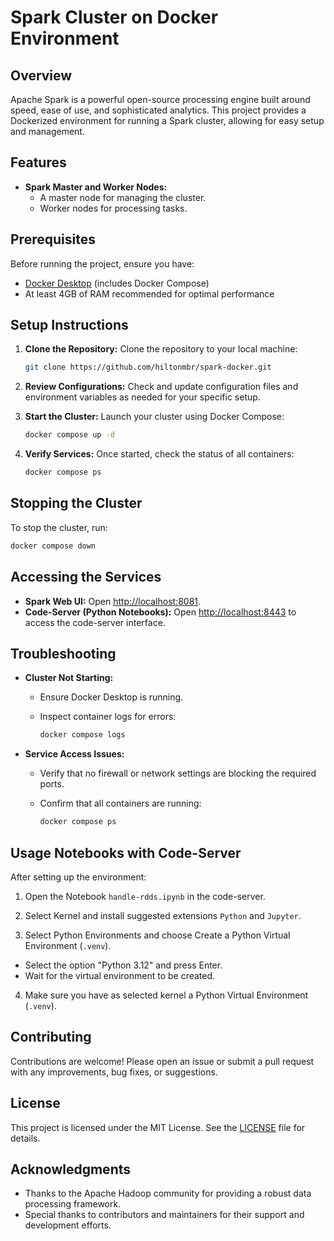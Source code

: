 # Spark Cluster on Docker Environment

## Overview

Apache Spark is a powerful open-source processing engine built around speed, ease of use, and sophisticated analytics.
This project provides a Dockerized environment for running a Spark cluster, allowing for easy setup and management.

## Features

- **Spark Master and Worker Nodes:**
  - A master node for managing the cluster.
  - Worker nodes for processing tasks.

## Prerequisites

Before running the project, ensure you have:

- [Docker Desktop](https://www.docker.com/products/docker-desktop) (includes Docker Compose)
- At least 4GB of RAM recommended for optimal performance

## Setup Instructions

1. **Clone the Repository:**
   Clone the repository to your local machine:

   ```bash
   git clone https://github.com/hiltonmbr/spark-docker.git
   ```

2. **Review Configurations:**
   Check and update configuration files and environment variables as needed for your specific setup.

3. **Start the Cluster:**
   Launch your cluster using Docker Compose:

   ```bash
   docker compose up -d
   ```

4. **Verify Services:**
   Once started, check the status of all containers:

   ```bash
   docker compose ps
   ```

## Stopping the Cluster

To stop the cluster, run:

```bash
docker compose down
```

## Accessing the Services

- **Spark Web UI:** Open [http://localhost:8081](http://localhost:8081).
- **Code-Server (Python Notebooks):** Open [http://localhost:8443](http://localhost:8443) to access the code-server interface.

## Troubleshooting

- **Cluster Not Starting:**

  - Ensure Docker Desktop is running.
  - Inspect container logs for errors:

    ```bash
    docker compose logs
    ```

- **Service Access Issues:**

  - Verify that no firewall or network settings are blocking the required ports.
  - Confirm that all containers are running:

    ```bash
    docker compose ps
    ```

## Usage Notebooks with Code-Server

After setting up the environment:

1. Open the Notebook `handle-rdds.ipynb` in the code-server.

2. Select Kernel and install suggested extensions `Python` and `Jupyter`.

3. Select Python Environments and choose Create a Python Virtual Environment (`.venv`).

- Select the option "Python 3.12" and press Enter.
- Wait for the virtual environment to be created.

4. Make sure you have as selected kernel a Python Virtual Environment (`.venv`).

## Contributing

Contributions are welcome! Please open an issue or submit a pull request with any improvements, bug fixes, or suggestions.

## License

This project is licensed under the MIT License. See the [LICENSE](LICENSE) file for details.

## Acknowledgments

- Thanks to the Apache Hadoop community for providing a robust data processing framework.
- Special thanks to contributors and maintainers for their support and development efforts.
